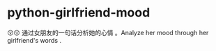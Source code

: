 # python-girlfriend-mood
:kissing_closed_eyes::kissing_closed_eyes: 通过女朋友的一句话分析她的心情 。Analyze her mood through her girlfriend's words . 
